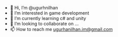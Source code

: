 - 👋 Hi, I’m @ugurhnilhan 
- 👀 I’m interested in game development
- 🌱 I’m currently learning c# and unity
- 💞️ I’m looking to collaborate on ...
- 📫 How to reach me ugurhanilhan.im@gmail.com

<!---
ugurhnilhan/ugurhnilhan is a ✨ special ✨ repository because its `README.md` (this file) appears on your GitHub profile.
You can click the Preview link to take a look at your changes.
--->
